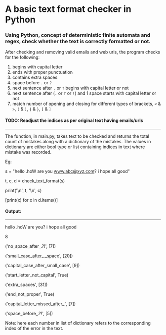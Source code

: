 # A basic text format checker in Python

### Using Python, concept of deterministic finite automata and regex, check whether the text is correctly formatted or not.

After checking and removing valid emails and web urls, the program checks for the following:

1) begins with capital letter
2) ends with proper punctuation
3) contains extra spaces
4) space before `.` or `?`
5) next sentence after `.` or `?` begins with capital letter or not
6) next sentence after (`.` or `?` or `!`) and 1 space starts with capital letter or not
7) match number of opening and closing for different types of brackets, `<` & `>`, `(` & `)`, `{` & `}`, `[` & `]` 


#### TODO: Readjust the indices as per original text having emails/urls
________________________________________________________________________________________________________________________________________

The function, in main.py, takes text to be checked and returns the total count of mistakes along with a dictionary of the mistakes. The values in dictionary are either bool type or list containing indices in text where mistake was recorded. 

Eg:

s = "hello .hoW are you www.abc@xyz.com? i hope all  good"

t, c, d = check_text_format(s)

print('\n', t, '\n', c)

[print(x) for x in d.items()]

#### Output:
-----------------

hello .hoW are you? i hope all  good 

8

('no_space_after_.?!', [7])

('small_case_after_._space', [20])

('capital_case_after_small_case', [9])

('start_letter_not_capital', True)

('extra_spaces', [31])

('end_not_proper', True)

('capital_letter_missed_after_.', [7])

('space_before_.?!', [5])

Note: here each number in list of dictionary refers to the corresponding index of the error in the text.
